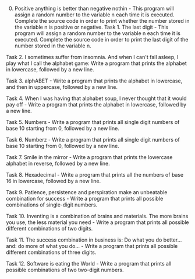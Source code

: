 0. Positive anything is better than negative nothin - This program will assign a random number to the variable n each time it is executed. Complete the source code in order to print whether the number stored in the variable n is positive or negative.
Task 1. The last digit - This program will assign a random number to the variable n each time it is executed. Complete the source code in order to print the last digit of the number stored in the variable n.



Task 2. I sometimes suffer from insomnia. And when I can't fall asleep, I play what I call the alphabet game: Write a program that prints the alphabet in lowercase, followed by a new line.



Task 3. alphABET - Write a program that prints the alphabet in lowercase, and then in uppercase, followed by a new line.



Task 4. When I was having that alphabet soup, I never thought that it would pay off - Write a program that prints the alphabet in lowercase, followed by a new line.



Task 5. Numbers - Write a program that prints all single digit numbers of base 10 starting from 0, followed by a new line.



Task 6. Numberz - Write a program that prints all single digit numbers of base 10 starting from 0, followed by a new line.



Task 7. Smile in the mirror - Write a program that prints the lowercase alphabet in reverse, followed by a new line.



Task 8. Hexadecimal - Write a program that prints all the numbers of base 16 in lowercase, followed by a new line.



Task 9. Patience, persistence and perspiration make an unbeatable combination for success - Write a program that prints all possible combinations of single-digit numbers.



Task 10. Inventing is a combination of brains and materials. The more brains you use, the less material you need - Write a program that prints all possible different combinations of two digits.



Task 11. The success combination in business is: Do what you do better... and: do more of what you do... - Write a program that prints all possible different combinations of three digits.



Task 12. Software is eating the World - Write a program that prints all possible combinations of two two-digit numbers.
